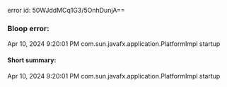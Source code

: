 error id: 50WJddMCq1G3/5OnhDunjA==
### Bloop error:

Apr 10, 2024 9:20:01 PM com.sun.javafx.application.PlatformImpl startup
#### Short summary: 

Apr 10, 2024 9:20:01 PM com.sun.javafx.application.PlatformImpl startup